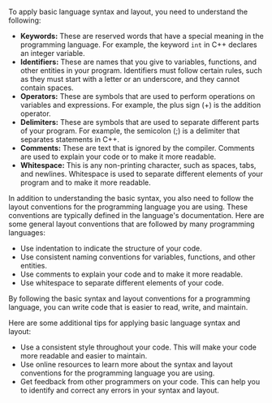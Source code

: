 To apply basic language syntax and layout, you need to understand the following:

- **Keywords:** These are reserved words that have a special meaning in the programming language. For example, the keyword `int` in C++ declares an integer variable.
- **Identifiers:** These are names that you give to variables, functions, and other entities in your program. Identifiers must follow certain rules, such as they must start with a letter or an underscore, and they cannot contain spaces.
- **Operators:** These are symbols that are used to perform operations on variables and expressions. For example, the plus sign (+) is the addition operator.
- **Delimiters:** These are symbols that are used to separate different parts of your program. For example, the semicolon (;) is a delimiter that separates statements in C++.
- **Comments:** These are text that is ignored by the compiler. Comments are used to explain your code or to make it more readable.
- **Whitespace:** This is any non-printing character, such as spaces, tabs, and newlines. Whitespace is used to separate different elements of your program and to make it more readable.

In addition to understanding the basic syntax, you also need to follow the layout conventions for the programming language you are using. These conventions are typically defined in the language's documentation. Here are some general layout conventions that are followed by many programming languages:

- Use indentation to indicate the structure of your code.
- Use consistent naming conventions for variables, functions, and other entities.
- Use comments to explain your code and to make it more readable.
- Use whitespace to separate different elements of your code.

By following the basic syntax and layout conventions for a programming language, you can write code that is easier to read, write, and maintain.

Here are some additional tips for applying basic language syntax and layout:

- Use a consistent style throughout your code. This will make your code more readable and easier to maintain.
- Use online resources to learn more about the syntax and layout conventions for the programming language you are using.
- Get feedback from other programmers on your code. This can help you to identify and correct any errors in your syntax and layout.